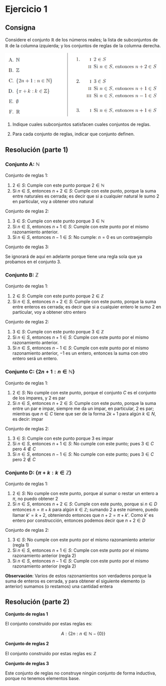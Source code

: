 # Ejercicio 1

## Consigna

Considere el conjunto $\mathbb{R}$ de los números reales; la lista de subconjuntos de $\mathbb{R}$ de la columna izquierda; y los conjuntos de reglas de la columna derecha.

![conjuntos y reglas](images\ej1.png)

1. Indique cuales subconjuntos satisfacen cuales conjuntos de reglas.

2. Para cada conjunto de reglas, indicar que conjunto definen.

## Resolución (parte 1)

### Conjunto A: $\mathbb{N}$

Conjunto de reglas 1:
1. $2\in S$: Cumple con este punto porque $2\in \mathbb{N}$
2. Si $n \in S$, entonces $n+2 \in S$: Cumple con este punto, porque la suma entre naturales es cerrada; es decir que si a cualquier natural le sumo 2 en particular, voy a obtener otro natural

Conjunto de reglas 2:
1. $3\in S$: Cumple con este punto porque $3\in \mathbb{N}$
2. Si $n\in S$, entonces $n+1\in S$: Cumple con este punto por el mismo razonamiento anterior.
3. Si $n\in S$, entonces $n-1\in S$: No cumple: $n=0$ es un contraejemplo

Conjunto de reglas 3:

Se ignorará de aquí en adelante porque tiene una regla sola que ya probamos en el conjunto 3.

### Conjunto B: $\mathbb{Z}$

Conjunto de reglas 1:
1. $2\in S$: Cumple con este punto porque $2\in \mathbb{Z}$
2. Si $n \in S$, entonces $n+2 \in S$: Cumple con este punto, porque la suma entre enteros es cerrada; es decir que si a cualquier entero le sumo 2 en particular, voy a obtener otro entero

Conjunto de reglas 2:
1. $3\in S$: Cumple con este punto porque $3\in \mathbb{Z}$
2. Si $n\in S$, entonces $n+1\in S$: Cumple con este punto por el mismo razonamiento anterior.
3. Si $n\in S$, entonces $n-1\in S$: Cumple con este punto por el mismo razonamiento anterior, $-1$ es un entero, entonces la suma con otro entero será un entero.

### Conjunto C: $\{2n+1: n\in\mathbb{N}\}$

Conjunto de reglas 1:
1. $2\in S$: No cumple con este punto, porque el conjunto $C$ es el conjunto de los impares, y $2$ es par
2. Si $n \in S$, entonces $n+2 \in S$: Cumple con este punto, porque la suma entre un par e impar, siempre me da un impar, en particular, 2 es par; mientras que $n \in C$ tiene que ser de la forma $2k+1$ para algún $k\in N$, es decir: impar

Conjunto de reglas 2:
1. $3\in S$: Cumple con este punto porque $3$ es impar
2. Si $n\in S$, entonces $n+1\in S$: No cumple con este punto; pues $3\in C$ pero $4\not\in C$
3. Si $n\in S$, entonces $n-1\in S$: No cumple con este punto; pues $3\in C$ pero $2\not\in C$

### Conjunto D: $\{\pi + k: k\in\mathbb{Z}\}$

Conjunto de reglas 1:
1. $2\in S$: No cumple con este punto, porque al sumar o restar un entero a $\pi$, no puedo obtener 2
2. Si $n \in S$, entonces $n+2 \in S$: Cumple con este punto, porque si $n\in D$ entonces $n = \pi + k$ para algún $k\in \mathbb{Z}$; sumando 2 a este número, puedo llamar $k'= k + 2$, obteniendo entonces que $n+2 = \pi + k'$. Como $k'$ es entero por construcción, entonces podemos decir que $n+2 \in D$

Conjunto de reglas 2:
1. $3\in S$: No cumple con este punto por el mismo razonamiento anterior (regla 1)
2. Si $n\in S$, entonces $n+1\in S$: Cumple con este punto por el mismo razonamiento anterior (regla 2)
3. Si $n\in S$, entonces $n-1\in S$: Cumple con este punto por el mismo razonamiento anterior (regla 2)

**Observación**: Varios de estos razonamientos son verdaderos porque la suma de enteros es cerrada, y para obtener el siguiente elemento (o anterior) sumamos (o restamos) una cantidad entera

## Resolución (parte 2)

**Conjunto de reglas 1**

El conjunto construido por estas reglas es:

$$A: \{2n: n\in \mathbb{N} - \{0\}\}$$

**Conjunto de reglas 2**

El conjunto construido por estas reglas es: $\mathbb{Z}$

**Conjunto de reglas 3**

Este conjunto de reglas no construye ningún conjunto de forma inductiva, porque no tenemos elementos base.
